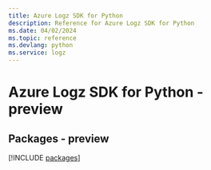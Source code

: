 ```yaml
---
title: Azure Logz SDK for Python
description: Reference for Azure Logz SDK for Python
ms.date: 04/02/2024
ms.topic: reference
ms.devlang: python
ms.service: logz
---
```

# Azure Logz SDK for Python - preview
## Packages - preview
[!INCLUDE [packages](logz-index.md)]